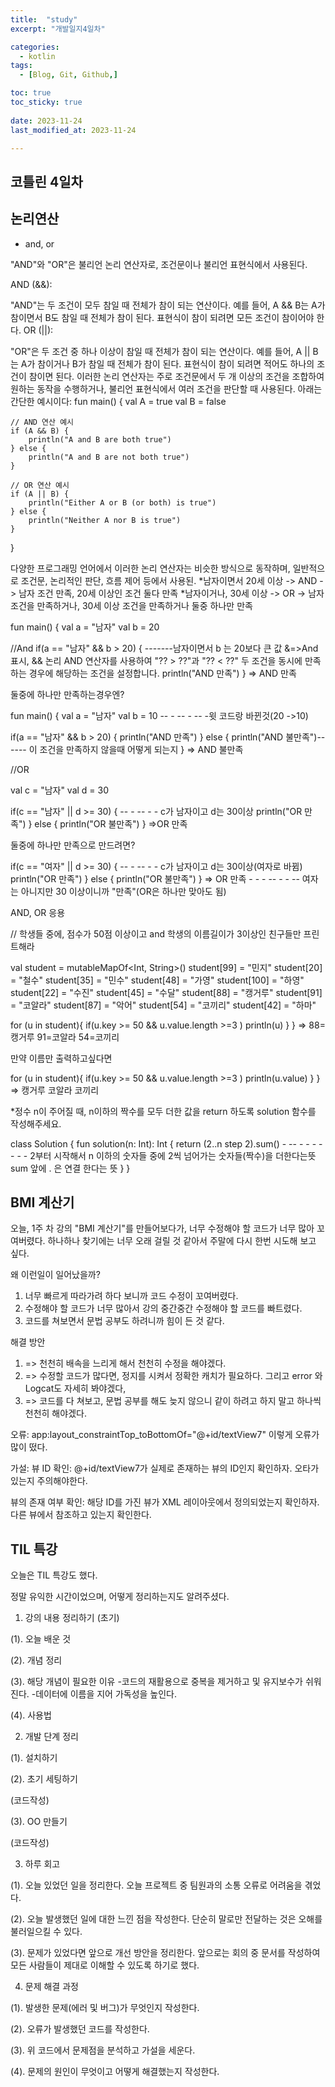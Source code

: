```yaml
---
title:  "study" 
excerpt: "개발일지4일차"

categories:
  - kotlin
tags:
  - [Blog, Git, Github,]

toc: true
toc_sticky: true
 
date: 2023-11-24
last_modified_at: 2023-11-24

---
```



## 코틀린 4일차

## 논리연산
* and, or


"AND"와 "OR"은 불리언 논리 연산자로, 조건문이나 불리언 표현식에서 사용된다.

AND (&&):

"AND"는 두 조건이 모두 참일 때 전체가 참이 되는 연산이다.
예를 들어, A && B는 A가 참이면서 B도 참일 때 전체가 참이 된다.
표현식이 참이 되려면 모든 조건이 참이어야 한다.
OR (||):

"OR"은 두 조건 중 하나 이상이 참일 때 전체가 참이 되는 연산이다.
예를 들어, A || B는 A가 참이거나 B가 참일 때 전체가 참이 된다.
표현식이 참이 되려면 적어도 하나의 조건이 참이면 된다.
이러한 논리 연산자는 주로 조건문에서 두 개 이상의 조건을 조합하여 원하는 동작을 수행하거나, 불리언 표현식에서 여러 조건을 판단할 때 사용된다. 아래는 간단한 예시이다:
fun main() {
    val A = true
    val B = false

    // AND 연산 예시
    if (A && B) {
        println("A and B are both true")
    } else {
        println("A and B are not both true")
    }

    // OR 연산 예시
    if (A || B) {
        println("Either A or B (or both) is true")
    } else {
        println("Neither A nor B is true")
    }
}

다양한 프로그래밍 언어에서 이러한 논리 연산자는 비슷한 방식으로 동작하며, 일반적으로 조건문, 논리적인 판단, 흐름 제어 등에서 사용된.
*남자이면서 20세 이상 -> AND -> 남자 조건 만족, 20세 이상인 조건 둘다 만족
*남자이거나, 30세 이상 -> OR -> 남자 조건을 만족하거나, 30세 이상 조건을 만족하거나 둘중 하나만 만족

fun main() {
val a = "남자"
val b = 20

//And
if(a == "남자" && b > 20) {  -------남자이면서 b 는 20보다 큰 값  &=>And 표시, && 논리 AND 연산자를 사용하여 "?? > ??"과 "?? < ??" 두 조건을 동시에 만족하는 경우에 해당하는 조건을 설정합니다.
println("AND 만족")
}
=> AND 만족

둘중에 하나만 만족하는경우엔?


fun main() {
val a = "남자"
val b = 10  -- - -- - -- -윗 코드랑 바뀐것(20 ->10)

if(a == "남자" && b > 20) { 
println("AND 만족")
} else {
println("AND 불만족")------ 이 조건을 만족하지 않을때 어떻게 되는지
}
=> AND 불만족


//OR

val c = "남자"
val d = 30 

if(c == "남자" || d >= 30) {  -- - -- - - c가 남자이고 d는 30이상
println("OR 만족")
} else {
println("OR 불만족")
}
=>OR 만족

둘중에 하나만 만족으로 만드려면?

if(c == "여자" || d >= 30) {  -- - -- - - c가 남자이고 d는 30이상(여자로 바뀜) 
println("OR 만족")
} else {
println("OR 불만족")
}
=> OR 만족 - - - -- - - -- 여자는 아니지만 30 이상이니까 "만족"(OR은 하나만 맞아도 됨)


AND, OR 응용

// 학생들 중에, 점수가 50점 이상이고 and 학생의 이름길이가 3이상인 친구들만 프린트해라

val student = mutableMapOf<Int, String>()
    student[99] = "민지"
     student[20] = "철수"
     student[35] = "민수"
     student[48] = "가영"
     student[100] = "하영"
     student[22] = "수진"
     student[45] = "수달"
     student[88] = "캥거루"
     student[91] = "코알라"
     student[87] = "악어"
     student[54] = "코끼리"
     student[42] = "하마"


 for (u in student){
        if(u.key >= 50 && u.value.length >=3 )
        println(u)
    }
}
=>
88=캥거루
91=코알라
54=코끼리

만약 이름만 출력하고싶다면

 for (u in student){
        if(u.key >= 50 && u.value.length >=3 )
        println(u.value)
    }
}
=>
캥거루
코알라
코끼리


*정수 n이 주어질 때, n이하의 짝수를 모두 더한 값을 return 하도록 solution 함수를 작성해주세요.

class Solution {
    fun solution(n: Int): Int {
       return (2..n step 2).sum()    - -- - - - -- - -  2부터 시작해서 n 이하의 숫자들 중에 2씩 넘어가는 숫자들(짝수)을 더한다는뜻         sum 앞에 . 은 연결 한다는 뜻
}
}


## BMI 계산기

오늘, 1주 차 강의 "BMI 계산기"를 만들어보다가, 너무 수정해야 할 코드가 너무 많아 꼬여버렸다. 하나하나 찾기에는 너무 오래 걸릴 것 같아서 주말에 다시 한번 시도해 보고 싶다.

왜 이런일이 일어났을까?

1. 너무 빠르게 따라가려 하다 보니까 코드 수정이 꼬여버렸다.
2. 수정해야 할 코드가 너무 많아서 강의 중간중간 수정해야 할 코드를 빠트렸다.
3. 코드를 쳐보면서 문법 공부도 하려니까 힘이 든 것 같다.

해결 방안

1. => 천천히 배속을 느리게 해서 천천히 수정을 해야겠다.
2. => 수정할 코드가 많다면, 정지를 시켜서 정확한 캐치가 필요하다. 그리고 error 와 Logcat도 자세히 봐야겠다,
3. => 코드를 다 쳐보고, 문법 공부를 해도 늦지 않으니 같이 하려고 하지 말고 하나씩 천천히 해야겠다.

오류: app:layout_constraintTop_toBottomOf="@+id/textView7" 이렇게 오류가 많이 떴다.

가설:
뷰 ID 확인: @+id/textView7가 실제로 존재하는 뷰의 ID인지 확인하자. 오타가 있는지 주의해야한다.

뷰의 존재 여부 확인: 해당 ID를 가진 뷰가 XML 레이아웃에서 정의되었는지 확인하자. 다른 뷰에서 참조하고 있는지 확인한다.

## TIL 특강

오늘은 TIL 특강도 했다.

정말 유익한 시간이었으며, 어떻게 정리하는지도 알려주셨다.

1. 강의 내용 정리하기 (초기)


(1). 오늘 배운 것


(2). 개념 정리 


(3). 해당 개념이 필요한 이유
-코드의 재활용으로 중복을 제거하고 및 유지보수가 쉬워진다.
-데이터에 이름을 지어 가독성을 높인다.

(4). 사용법


2. 개발 단계 정리


(1). 설치하기


(2). 초기 세팅하기

 (코드작성)
 
(3). OO 만들기

 (코드작성)


3. 하루 회고


(1). 오늘 있었던 일을 정리한다.
오늘 프로젝트 중 팀원과의 소통 오류로 어려움을 겪었다.


(2). 오늘 발생했던 일에 대한 느낀 점을 작성한다.
단순히 말로만 전달하는 것은 오해를 불러일으킬 수 있다.


(3). 문제가 있었다면 앞으로 개선 방안을 정리한다.
앞으로는 회의 중 문서를 작성하여 모든 사람들이 제대로 이해할 수 있도록 하기로 했다.


4. 문제 해결 과정


(1). 발생한 문제(에러 및 버그)가 무엇인지 작성한다.


(2). 오류가 발생했던 코드를 작성한다.


(3). 위 코드에서 문제점을 분석하고 가설을 세운다.


(4). 문제의 원인이 무엇이고 어떻게 해결했는지 작성한다.

